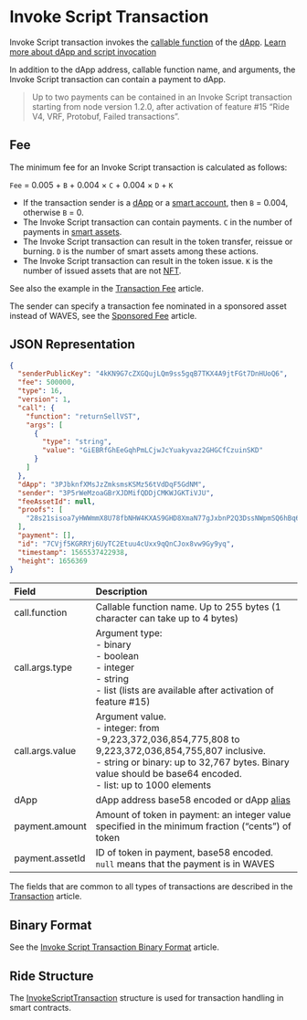 # Invoke Script Transaction

Invoke Script transaction invokes the [callable function](/en/ride/functions/callable-function) of the [dApp](/en/blockchain/account/dapp). [Learn more about dApp and script invocation](/en/building-apps/smart-contracts/what-is-a-dapp)

In addition to the dApp address, callable function name, and arguments, the Invoke Script transaction can contain a payment to dApp.

> Up to two payments can be contained in an Invoke Script transaction starting from node version 1.2.0, after activation of feature #15 “Ride V4, VRF, Protobuf, Failed transactions”.

## Fee

The minimum fee for an Invoke Script transaction is calculated as follows:

`Fee` = 0.005 + `B` + 0.004 × `C` + 0.004 × `D` + `K`

* If the transaction sender is a [dApp](/en/blockchain/account/dapp) or a [smart account](/en/blockchain/account/smart-account), then `B` = 0.004, otherwise `B` = 0.
* The Invoke Script transaction can contain payments. `C` in the number of payments in [smart assets](/en/blockchain/token/smart-asset).
* The Invoke Script transaction can result in the token transfer, reissue or burning. `D` is the number of smart assets among these actions.
* The Invoke Script transaction can result in the token issue. `K` is the number of issued assets that are not [NFT](/en/blockchain/token/non-fungible-token).

See also the example in the [Transaction Fee](/en/blockchain/transaction/transaction-fee) article.

The sender can specify a transaction fee nominated in a sponsored asset instead of WAVES, see the [Sponsored Fee](/en/blockchain/waves-prototol/sponsored-fee) article.

## JSON Representation

```json
{
  "senderPublicKey": "4kKN9G7cZXGQujLQm9ss5gqB7TKX4A9jtFGt7DnHUoQ6",
  "fee": 500000,
  "type": 16,
  "version": 1,
  "call": {
    "function": "returnSellVST",
    "args": [
      {
        "type": "string",
        "value": "GiEBRfGhEeGqhPmLCjwJcYuakyvaz2GHGCfCzuinSKD"
      }
    ]
  },
  "dApp": "3PJbknfXMsJzZmksmsKSMz56tVdDqF5GdNM",
  "sender": "3P5rWeMzoaGBrXJDMifQDDjCMKWJGKTiVJU",
  "feeAssetId": null,
  "proofs": [
    "28s21sisoa7yHWWmmX8U78fbNHW4KXAS9GHD8XmaN77gJxbnP2Q3DssNWpmSQ6hBq6xS985W4YiTmgvENhfWPNt5"
  ],
  "payment": [],
  "id": "7CVjf5KGRRYj6UyTC2Etuu4cUxx9qQnCJox8vw9Gy9yq",
  "timestamp": 1565537422938,
  "height": 1656369
}
```

| Field | Description |
| :--- | :--- |
| call.function | Callable function name. Up to 255 bytes (1 character can take up to 4 bytes) |
| call.args.type | Argument type:<br>- binary<br>- boolean<br>- integer<br>- string<br>- list (lists are available after activation of feature #15) |
| call.args.value | Argument value.<br>- integer: from -9,223,372,036,854,775,808 to 9,223,372,036,854,755,807 inclusive.<br>- string or binary: up to 32,767 bytes. Binary value should be base64 encoded.<br>- list: up to 1000 elements |
| dApp | dApp address base58 encoded or dApp [alias](/en/blockchain/account/alias) |
| payment.amount | Amount of token in payment: an integer value specified in the minimum fraction (“cents”) of token |
| payment.assetId | ID of token in payment, base58 encoded. `null` means that the payment is in WAVES |

The fields that are common to all types of transactions are described in the [Transaction](/en/blockchain/transaction/#json-representation) article.

## Binary Format

See the [Invoke Script Transaction Binary Format](/en/blockchain/binary-format/transaction-binary-format/invoke-script-transaction-binary-format) article.

## Ride Structure

The [InvokeScriptTransaction](/en/ride/structures/transaction-structures/invoke-script-transaction) structure is used for transaction handling in smart contracts.
